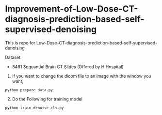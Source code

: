 # Improvement-of-Low-Dose-CT-diagnosis-prediction-based-self-supervised-denoising

This is repo for Low-Dose-CT-diagnosis-prediction-based-self-supervised-denoising

Dataset
- 8481 Sequantial Brain CT Slides (Offered by H Hospital)

1. If you want to change the dicom file to an image with the window you want,
<pre><code>python prepare_data.py</code></pre>

2. Do the Following for training model
<pre><code>python train_denoise_cls.py</code></pre>
